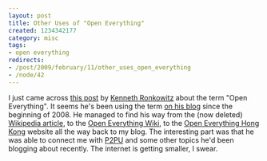 ```yaml
--- 
layout: post
title: Other Uses of "Open Everything"
created: 1234342177
category: misc
tags:
- open everything
redirects:
- /post/2009/february/11/other_uses_open_everything
- /node/42
---
```

I just came across <a href="http://devel2.njit.edu/serendipity/index.php?/archives/1282-Open-Everything-Goes-Global.html">this post</a> by <a href="http://ronkowitz.com">Kenneth Ronkowitz</a> about the term "Open Everything". It seems he's been using the term <a href="http://devel2.njit.edu/serendipity/index.php?/categories/38-Open-Everything">on his blog</a> since the beginning of 2008. He managed to find his way from the (now deleted) <a href="http://en.wikipedia.org/wiki/Open_everything">Wikipedia article</a>, to the <a href="http://openeverything.net">Open Everything Wiki</a>, to the <a href="http://openeverything.hk">Open Everything Hong Kong</a> website all the way back to my blog. The interesting part was that he was able to connect me with <a href="http://www.peer2peeruniversity.org">P2PU</a> and some other topics he'd been blogging about recently. The internet is getting smaller, I swear.
